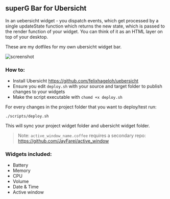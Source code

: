 ## superG Bar for Ubersicht

In an uebersicht widget - you dispatch events, which get processed by a single updateState function which returns the new state, which is passed to the render function of your widget. You can think of it as an HTML layer on top of your desktop.

These are my dotfiles for my own ubersicht widget bar.


![screenshot](./img/superG_200321.png)


### How to:

* Install Ubersicht https://github.com/felixhageloh/uebersicht
* Ensure you edit `deploy.sh` with your source and target folder to publish changes to your widgets
* Make the script executable with `chomd +x deploy.sh`

For every changes in the project folder that you want to deploy/test run:

```shell
./scripts/deploy.sh
```

This will sync your project widget folder and ubersicht widget folder.

> Note: `active_window_name.coffee` requires a secondary repo: https://github.com/JayFarei/active_window


### Widgets included:

* Battery
* Memory
* CPU
* Volume
* Date & Time
* Active window